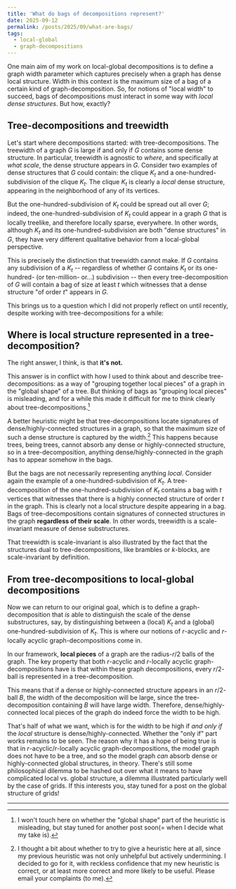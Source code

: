 ```yaml
---
title: 'What do bags of decompositions represent?'
date: 2025-09-12
permalink: /posts/2025/09/what-are-bags/
tags:
  - local-global
  - graph-decompositions
---
```


One main aim of my work on local-global decompositions is to define a graph width parameter which captures precisely when a graph has dense local structure. Width in this context is the maximum size of a bag of a certain kind of graph-decomposition. So, for notions of "local width" to succeed, bags of decompositions must interact in some way with *local dense structures*. But how, exactly? 

Tree-decompositions and treewidth
---

Let's start where decompositions started: with tree-decompositions. The treewidth of a graph $G$ is large if and only if $G$ contains some dense structure. In particular, treewidth is agnostic to *where*, and specifically at *what scale*, the dense structure appears in $G$. Consider two examples of dense structures that $G$ could contain: the clique $K_t$ and a one-hundred-subdivision of the clique $K_t$. The clique $K_t$ is clearly a *local* dense structure, appearing in the neighborhood of any of its vertices. 

But the one-hundred-subdivision of $K_t$ could be spread out all over $G$; indeed, the one-hundred-subdivision of $K_t$ could appear in a graph $G$ that is locally treelike, and therefore locally sparse, everywhere. In other words, although $K_t$ and its one-hundred-subdivision are both "dense structures" in $G$, they have very different qualitative behavior from a local-global perspective. 

This is precisely the distinction that treewidth cannot make. If $G$ contains any subdivision of a $K_t$ -- regardless of whether $G$ contains $K_t$ or its one-hundred- (or ten-million- or...) subdivision -- then every tree-decomposition of $G$ will contain a bag of size at least $t$ which witnesses that a dense structure "of order $t$" appears in $G$. 

This brings us to a question which I did not properly reflect on until recently, despite working with tree-decompositions for a while:
 
Where is local structure represented in a tree-decomposition?
---

The right answer, I think, is that **it's not.** 

This answer is in conflict with how I used to think about and describe tree-decompositions: as a way of "grouping together local pieces" of a graph in the "global shape" of a tree. But thinking of bags as "grouping local pieces" is misleading, and for a while this made it difficult for me to think clearly about tree-decompositions.[^1] 

A better heuristic might be that tree-decompositions locate signatures of dense/highly-connected structures in a graph, so that the maximum size of such a dense structure is captured by the width.[^2] This happens because trees, being trees, cannot absorb any dense or highly-connected structure, so in a tree-decomposition, anything dense/highly-connected in the graph has to appear somehow in the bags. 

But the bags are not necessarily representing anything *local*. Consider again the example of a one-hundred-subdivision of $K_t$. A tree-decomposition of the one-hundred-subdivision of $K_t$ contains a bag with $t$ vertices that witnesses that there is a highly connected structure of order $t$ in the graph. This is clearly not a local structure despite appearing in a bag. Bags of tree-decompositions contain signatures of connected structures in the graph **regardless of their scale**. In other words, treewidth is a scale-invariant measure of dense substructures.  

That treewidth is scale-invariant is also illustrated by the fact that the structures dual to tree-decompositions, like brambles or $k$-blocks, are scale-invariant by definition. 

From tree-decompositions to local-global decompositions
---

Now we can return to our original goal, which is to define a graph-decomposition that *is* able to distinguish the scale of the dense substructures, say, by distinguishing between a (local) $K_t$ and a (global) one-hundred-subdivision of $K_t$. This is where our notions of $r$-acyclic and $r$-locally acyclic graph-decompositions come in. 

In our framework, **local pieces** of a graph are the radius-$r/2$ balls of the graph. The key property that both $r$-acyclic and $r$-locally acyclic graph-decompositions have is that within these graph decompositions, every $r/2$-ball is represented in a tree-decomposition. 

This means that if a dense or highly-connected structure appears in an $r/2$-ball $B$, the width of the decomposition will be large, since the tree-decomposition containing $B$ will have large width. Therefore, dense/highly-connected local pieces of the graph do indeed force the width to be high. 

That's half of what we want, which is for the width to be high if *and only if* the *local* structure is dense/highly-connected. Whether the "only if" part works remains to be seen. The reason why it has a hope of being true is that in $r$-acyclic/$r$-locally acyclic graph-decompositions, the model graph does not have to be a tree, and so the model graph *can* absorb dense or highly-connected global structures, in theory. There's still some philosophical dilemma to be hashed out over what it means to have complicated local vs. global structure, a dilemma illustrated particularly well by the case of grids. If this interests you, stay tuned for a post on the global structure of grids!


---

[^1]: I won't touch here on whether the "global shape" part of the heuristic is misleading, but stay tuned for another post soon(= when I decide what my take is).

[^2]: I thought a bit about whether to try to give a heuristic here at all, since my previous heuristic was not only unhelpful but actively undermining. I decided to go for it, with reckless confidence that my new heuristic is correct, or at least more correct and more likely to be useful. Please email your complaints (to me). 
